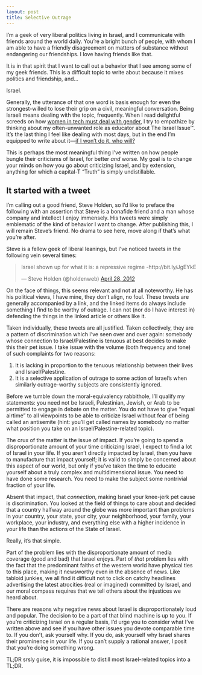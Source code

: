 ```yaml
---
layout: post
title: Selective Outrage
---
```


I’m a geek of very liberal politics living in Israel, and I communicate with friends around the world daily. You’re a bright bunch of people, with whom I am able to have a friendly disagreement on matters of substance without endangering our friendships. I love having friends like that.

It is in that spirit that I want to call out a behavior that I see among some of my geek friends. This is a difficult topic to write about because it mixes politics and friendship, and…

Israel.

Generally, the utterance of that one word is basis enough for even the strongest-willed to lose their grip on a civil, meaningful conversation. Being Israeli means dealing with the topic, frequently. When I read delightful screeds on how [women in tech must deal with gender](http://therealkatie.net/blog/2012/mar/21/lighten-up/), I try to empathize by thinking about my often-unwanted role as educator about The Israel Issue™. It’s the last thing I feel like dealing with most days, but in the end I’m equipped to write about it—[if I won’t do it, who will?](http://en.wikipedia.org/wiki/Hillel_the_Elder)

This is perhaps the most meaningful thing I’ve written on how people bungle their criticisms of Israel, for better *and* worse. My goal is to change your minds on how you go about criticizing Israel, and by extension, anything for which a capital-T “Truth” is simply undistillable.

## It started with a tweet

I’m calling out a good friend, Steve Holden, so I’d like to preface the following with an assertion that Steve is a bonafide friend and a man whose company and intellect I enjoy immensely. His tweets were simply emblematic of the kind of behavior I want to change. After publishing this, I will remain Steve’s friend. No drama to see here, move along if that’s what you’re after.

Steve is a fellow geek of liberal leanings, but I’ve noticed tweets in the following vein several times:


<blockquote class="twitter-tweet"><p>Israel shown up for what it is: a repressive regime -http://bit.ly/JgEYkE</p>&mdash; Steve Holden (@holdenweb) <a href="https://twitter.com/holdenweb/status/196110586378067968" data-datetime="2012-04-28T05:36:22+00:00">April 28, 2012</a></blockquote>


On the face of things, this seems relevant and not at all noteworthy. He has his political views, I have mine, they don’t align, no foul. These tweets are generally accompanied by a link, and the linked items do always include something I find to be worthy of outrage. I can not (nor do I have interest in) defending the things in the linked article or others like it.

Taken individually, these tweets are all justified. Taken collectively, they are a pattern of discrimination which I’ve seen over and over again: somebody whose connection to Israel/Palestine is tenuous at best decides to make this their pet issue. I take issue with the volume (both frequency and tone) of such complaints for two reasons:

1. It is lacking in proportion to the tenuous relationship between their lives and Israel/Palestine.
2. It is a selective application of outrage to some action of Israel’s when similarly outrage-worthy subjects are consistently ignored.

Before we tumble down the moral-equivalency rabbithole, I’ll qualify my statements: you need not be Israeli, Palestinian, Jewish, or Arab to be permitted to engage in debate on the matter. You do not have to give “equal airtime” to all viewpoints to be able to criticize Israel without fear of being called an antisemite (hint: you’ll get called names by somebody no matter what position you take on an Israel/Palestine-related topic).

The crux of the matter is the issue of impact. If you’re going to spend a disproportionate amount of your time criticizing Israel, I expect to find a lot of Israel in your life. If you aren’t directly impacted by Israel, then you have to manufacture that impact yourself; it is valid to simply be concerned about this aspect of our world, but only if you’ve taken the time to educate yourself about a truly complex and multidimensional issue. You need to have done some research. You need to make the subject some nontrivial fraction of your life.

Absent that impact, that *connection*, making Israel your knee-jerk pet cause is discrimination. You looked at the field of things to care about and decided that a country halfway around the globe was more important than problems in your country, your state, your city, your neighborhood, your family, your workplace, your industry, and everything else with a higher incidence in your life than the actions of the State of Israel.

Really, it’s that simple.

Part of the problem lies with the disproportionate amount of media coverage (good and bad) that Israel enjoys. Part of *that* problem lies with the fact that the predominant faiths of the western world have physical ties to this place, making it newsworthy even in the absence of news. Like tabloid junkies, we all find it difficult not to click on catchy headlines advertising the latest atrocities (real or imagined) committed by Israel, and our moral compass requires that we tell others about the injustices we heard about.

There are reasons why negative news about Israel is disproportionately loud and popular. The decision to be a part of that blind machine is up to you. If you’re criticizing Israel on a regular basis, I’d urge you to consider what I’ve written above and see if you have other issues you devote comparable time to. If you don’t, ask yourself why. If you do, ask yourself why Israel shares their prominence in your life. If you can’t supply a rational answer, I posit that you’re doing something wrong.

TL;DR srsly guise, it is impossible to distill most Israel-related topics into a TL;DR.